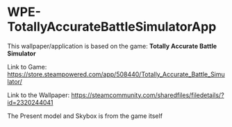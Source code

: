 # WPE-TotallyAccurateBattleSimulatorApp

This wallpaper/application is based on the game: **Totally Accurate Battle Simulator**

Link to Game: https://store.steampowered.com/app/508440/Totally_Accurate_Battle_Simulator/

Link to the Wallpaper: https://steamcommunity.com/sharedfiles/filedetails/?id=2320244041 

The Present model and Skybox is from the game itself

